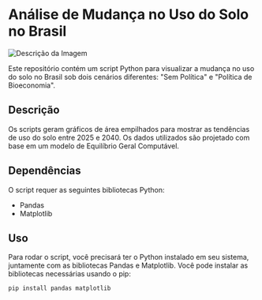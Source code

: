 
# Análise de Mudança no Uso do Solo no Brasil

![Descrição da Imagem](https://i.ibb.co/YWY9pMC/grafico-uso-solo.png)

Este repositório contém um script Python para visualizar a mudança no uso do solo no Brasil sob dois cenários diferentes: "Sem Política" e "Política de Bioeconomia".

## Descrição

Os scripts geram gráficos de área empilhados para mostrar as tendências de uso do solo entre 2025 e 2040. Os dados utilizados são projetado com base em um modelo de Equilíbrio Geral Computável.

## Dependências

O script requer as seguintes bibliotecas Python:
- Pandas
- Matplotlib

## Uso

Para rodar o script, você precisará ter o Python instalado em seu sistema, juntamente com as bibliotecas Pandas e Matplotlib. Você pode instalar as bibliotecas necessárias usando o pip:

```bash
pip install pandas matplotlib
